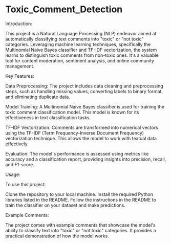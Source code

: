# Toxic_Comment_Detection
Introduction:

This project is a Natural Language Processing (NLP) endeavor aimed at automatically classifying text comments into "toxic" or "not toxic" categories. Leveraging machine learning techniques, specifically the Multinomial Naive Bayes classifier and TF-IDF vectorization, the system learns to distinguish toxic comments from non-toxic ones. It's a valuable tool for content moderation, sentiment analysis, and online community management.

Key Features:

Data Preprocessing: The project includes data cleaning and preprocessing steps, such as handling missing values, converting labels to binary format, and eliminating duplicate data.

Model Training: A Multinomial Naive Bayes classifier is used for training the toxic comment classification model. This model is known for its effectiveness in text classification tasks.

TF-IDF Vectorization: Comments are transformed into numerical vectors using the TF-IDF (Term Frequency-Inverse Document Frequency) vectorization technique. This allows the model to work with textual data effectively.

Evaluation: The model's performance is assessed using metrics like accuracy and a classification report, providing insights into precision, recall, and F1-score.

Usage:

To use this project:

Clone the repository to your local machine.
Install the required Python libraries listed in the README.
Follow the instructions in the README to train the classifier on your dataset and make predictions.

Example Comments:

The project comes with example comments that showcase the model's ability to classify text into "toxic" or "not toxic" categories. It provides a practical demonstration of how the model works.
